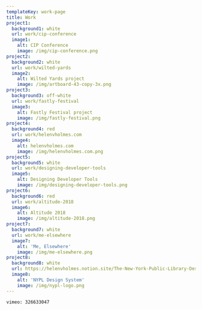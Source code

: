 ```yaml
---
templateKey: work-page
title: Work
project1:
  background1: white
  url: work/cip-conference
  image1:
    alt: CIP Conference
    image: /img/cip-conference.png
project2:
  background2: white
  url: work/wilted-yards
  image2:
    alt: Wilted Yards project
    image: /img/artboard-43-copy-3x.png
project3:
  background3: off-white
  url: work/fastly-festival
  image3:
    alt: Fastly Festival project
    image: /img/fastly-festival.png
project4:
  background4: red
  url: work/helenvholmes.com
  image4:
    alt: helenvholmes.com
    image: /img/helenvholmes.com.png
project5:
  background5: white
  url: work/designing-developer-tools
  image5:
    alt: Designing Developer Tools
    image: /img/designing-developer-tools.png
project6:
  background6: red
  url: work/altitude-2018
  image6:
    alt: Altitude 2018
    image: /img/altitude-2018.png
project7:
  background7: white
  url: work/me-elsewhere
  image7:
    alt: 'Me, Elsewhere'
    image: /img/me-elsewhere.png
project8:
  background8: white
  url: https://helenvholmes.notion.site/The-New-York-Public-Library-Design-System-2474ad2d983f42cfb8f6ebe8b589249c
  image8:
    alt: 'NYPL Design System'
    image: /img/nypl-logo.png
---
```


`vimeo: 326633047`
